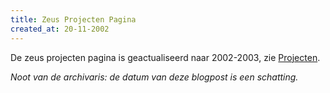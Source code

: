 ```yaml
---
title: Zeus Projecten Pagina
created_at: 20-11-2002
---
```


De zeus projecten pagina is geactualiseerd naar 2002-2003, zie [Projecten](http://web.archive.org/web/20021207222624/http://www.zeus.rug.ac.be/projects.shtml).

_Noot van de archivaris: de datum van deze blogpost is een schatting._